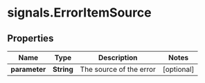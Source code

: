 # signals.ErrorItemSource

## Properties

Name | Type | Description | Notes
------------ | ------------- | ------------- | -------------
**parameter** | **String** | The source of the error | [optional] 


